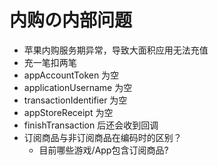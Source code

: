 
# 内购の内部问题

- 苹果内购服务期异常，导致大面积应用无法充值
- 充一笔扣两笔
- appAccountToken 为空
- applicationUsername 为空
- transactionIdentifier 为空
- appStoreReceipt 为空
- finishTransaction 后还会收到回调
- 订阅商品与非订阅商品在编码时的区别？
    - 目前哪些游戏/App包含订阅商品?